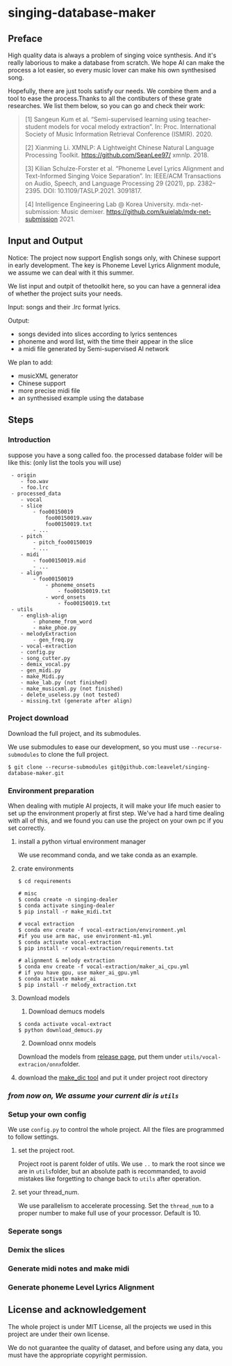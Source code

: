 # singing-database-maker

## Preface

High quality data is always a problem of singing voice synthesis. And it's really laborious to make a database from scratch. We hope AI can make the process a lot easier, so every music lover can make his own synthesised song.

Hopefully, there are just tools satisfy our needs. We combine them and a tool to ease the process.Thanks to all the contibuters of these grate researches. We list them below, so you can go and check their work:

> [1] Sangeun Kum et al. “Semi-supervised learning using teacher-student models for vocal melody extraction”. In: Proc. International Society of Music Information Retrieval Conference (ISMIR). 2020.
>
> [2] Xianming Li. XMNLP: A Lightweight Chinese Natural Language Processing Toolkit. https://github.com/SeanLee97/ xmnlp. 2018.
>
> [3] Kilian Schulze-Forster et al. “Phoneme Level Lyrics Alignment and Text-Informed Singing Voice Separation”. In: IEEE/ACM Transactions on Audio, Speech, and Language Processing 29 (2021), pp. 2382–2395. DOI: 10.1109/TASLP.2021. 3091817.
>
> [4] Intelligence Engineering Lab @ Korea University. mdx-net-submission: Music demixer. https://github.com/kuielab/mdx-net-submission 2021.



## Input and Output

Notice: The project now support English songs only, with Chinese support in  early development. The key is Phoneme Level Lyrics Alignment module, we assume we can deal with it this summer.

We list input and outpit of thetoolkit here, so you can have a genneral idea of whether the project suits your needs.

Input: songs and their .lrc format lyrics.

Output: 

- songs devided into slices according to lyrics sentences
- phoneme and word list, with the time their appear in the slice
- a midi file generated by Semi-supervised AI network

We plan to add:

- musicXML generator
- Chinese support
- more precise midi file
- an synthesised example using the database

## Steps

### Introduction

suppose you have a song called foo. the processed database folder will be like this: (only list the tools you will use)

```shell
 - origin
 	- foo.wav
 	- foo.lrc
 - processed_data
 	- vocal
 	- slice
 		- foo00150019
 			foo00150019.wav
 			foo00150019.txt
 		- ...
 	- pitch
 		- pitch_foo00150019
 		- ...
 	- midi
 		- foo00150019.mid
 		- ...
 	- align
 		- foo00150019
 			- phoneme_onsets
 				- foo00150019.txt
 			- word_onsets
 				- foo00150019.txt
 - utils
 	- english-align
 		- phoneme_from_word
 		- make_phoe.py
 	- melodyExtraction
 		- gen_freq.py
 	- vocal-extraction
 	- config.py
    - song_cutter.py
    - demix_vocal.py
    - gen_midi.py
    - make_Midi.py
    - make_lab.py (not finished)
    - make_musicxml.py (not finished)
    - delete_useless.py (not tested)
    - missing.txt (generate after align)
```

### Project download

 Download the full project, and its submodules.
   
   We use submodules to ease our development, so you must use `--recurse-submodules` to clone the full project.

```shell
$ git clone --recurse-submodules git@github.com:leavelet/singing-database-maker.git
```

### Environment preparation

When dealing with mutiple AI projects, it will make your life much easier to set up the environment properly at first step. We've had a hard time dealing with all of this, and we found you can use the project on your own pc if you set correctly.

1. install a python virtual environment manager

    We use recommand conda, and we take conda as an example.

2. crate environments

    ```shell
    $ cd requirements
    
    # misc
    $ conda create -n singing-dealer
    $ conda activate singing-dealer
    $ pip install -r make_midi.txt
    
    # vocal extraction
    $ conda env create -f vocal-extraction/environment.yml
    #if you use arm mac, use environment-m1.yml
    $ conda activate vocal-extraction
    $ pip install -r vocal-extraction/requirements.txt
    
    # alignment & melody extraction
    $ conda env create -f vocal-extraction/maker_ai_cpu.yml
    # if you have gpu, use maker_ai_gpu.yml
    $ conda activate maker_ai
    $ pip install -r melody_extraction.txt
    ```

3. Download models
   1. Download demucs models
   
    ```shell
    $ conda activate vocal-extract
    $ python download_demucs.py
    ```

    2. Download onnx models
    
    Download the models from [release page](https://github.com/leavelet/singing-database-maker/tags), put them under `utils/vocal-extracion/onnx`folder.


4. download the [make_dic tool](https://github.com/leavelet/phoneme_from_word/releases/tag/v1.0.1) and put it under project root directory

### *from now on, We assume your current dir is `utils`*

### Setup your own config

We use `config.py` to control the whole project. All the files are programmed to follow settings.

1. set the project root.

    Project root is parent folder of utils. We use `..` to mark the root since we are in `utils`folder, but an absolute path is recommanded, to avoid mistakes like forgetting to change back to `utils` after operation.

2. set your thread_num.

    We use parallelism to accelerate processing. Set the `thread_num` to a proper number to make full use of your processor. Default is 10.


### Seperate songs

### Demix the slices

### Generate midi notes and make midi

### Generate phoneme Level Lyrics Alignment


## License and acknowledgement

The whole project is under MIT License, all the projects we used in this project are under their own license.

We do not guarantee the quality of dataset, and before using any data, you must have the appropriate copyright permission.




